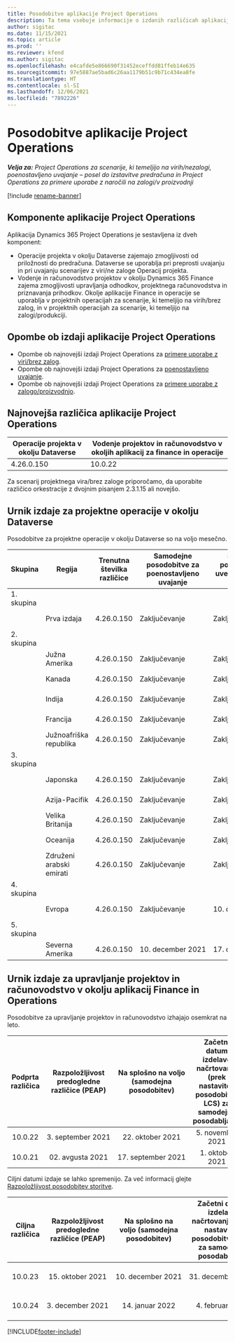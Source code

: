 ```yaml
---
title: Posodobitve aplikacije Project Operations
description: Ta tema vsebuje informacije o izdanih različicah aplikacije Dynamics 365 Project Operations.
author: sigitac
ms.date: 11/15/2021
ms.topic: article
ms.prod: ''
ms.reviewer: kfend
ms.author: sigitac
ms.openlocfilehash: e4cafde5e866690f31452eceffdd81ffeb14e635
ms.sourcegitcommit: 97e5887ae5bad6c26aa1179b51c9b71c434ea8fe
ms.translationtype: HT
ms.contentlocale: sl-SI
ms.lasthandoff: 12/06/2021
ms.locfileid: "7892226"
---
```

# <a name="project-operations-updates"></a>Posodobitve aplikacije Project Operations

_**Velja za:** Project Operations za scenarije, ki temeljijo na virih/nezalogi, poenostavljeno uvajanje – posel do izstavitve predračuna in Project Operations za primere uporabe z naročili na zalogi/v proizvodnji_

[!include [rename-banner](~/includes/cc-data-platform-banner.md)]

## <a name="project-operations-components"></a>Komponente aplikacije Project Operations

Aplikacija Dynamics 365 Project Operations je sestavljena iz dveh komponent:

- Operacije projekta v okolju Dataverse zajemajo zmogljivosti od priložnosti do predračuna. Dataverse se uporablja pri preprosti uvajanju in pri uvajanju scenarijev z viri/ne zaloge Operacij projekta.
- Vodenje in računovodstvo projektov v okolju Dynamics 365 Finance zajema zmogljivosti upravljanja odhodkov, projektnega računovodstva in priznavanja prihodkov. Okolje aplikacije Finance in operacije se uporablja v projektnih operacijah za scenarije, ki temeljijo na virih/brez zalog, in v projektnih operacijah za scenarije, ki temeljijo na zalogi/produkciji.

## <a name="project-operations-release-notes"></a>Opombe ob izdaji aplikacije Project Operations
- Opombe ob najnovejši izdaji Project Operations za [primere uporabe z viri/brez zalog](whats-new-nov-2021-resource-based.md).
- Opombe ob najnovejši izdaji Project Operations za [poenostavljeno uvajanje](../pro/whats-new/whats-new-nov-2021-lite.md).
- Opombe ob najnovejši izdaji Project Operations za [primere uporabe z zalogo/proizvodnjo](../prod-pma/whats-new/whats-new-oct-2021-stocked.md).

## <a name="project-operations-latest-version"></a>Najnovejša različica aplikacije Project Operations

| Operacije projekta v okolju Dataverse | Vodenje projektov in računovodstvo v okoljih aplikacij za finance in operacije | 
| --- | --- |
| 4.26.0.150 | 10.0.22 |

Za scenarij projektnega vira/brez zaloge priporočamo, da uporabite različico orkestracije z dvojnim pisanjem 2.3.1.15 ali novejšo.

## <a name="release-schedule-for-project-operations-on-dataverse-environment"></a>Urnik izdaje za projektne operacije v okolju Dataverse

Posodobitve za projektne operacije v okolju Dataverse so na voljo mesečno. 

| Skupina | Regija | Trenutna številka različice | Samodejne posodobitve za poenostavljeno uvajanje | Samodejne posodobitve za uvedbe z viri/brez zaloge | Naslednja številka različice | Naslednja različica je splošno na voljo |
|-----------|-----------------------|-----------------|--------------------|---------------------|---------------------|---------------------|
| 1. skupina |   &nbsp;              |    &nbsp;       | &nbsp;             |      &nbsp;         |      &nbsp;         |      &nbsp;         |
|   &nbsp;  | Prva izdaja         |  4.26.0.150     | Zaključevanje           | Zaključevanje            | Še ni določeno                 | 06. december 2021   |
| 2. skupina |   &nbsp;              |    &nbsp;       | &nbsp;             |      &nbsp;         |      &nbsp;         |      &nbsp;         |
|   &nbsp;  | Južna Amerika         |  4.26.0.150     | Zaključevanje           | Zaključevanje            | Še ni določeno                 | 06. december 2021   |
|   &nbsp;  | Kanada                |  4.26.0.150     | Zaključevanje           | Zaključevanje            | Še ni določeno                 | 06. december 2021   |
|   &nbsp;  | Indija                 |  4.26.0.150     | Zaključevanje           | Zaključevanje            | Še ni določeno                 | 06. december 2021   |
|   &nbsp;  | Francija                |  4.26.0.150     | Zaključevanje           | Zaključevanje            | Še ni določeno                 | 06. december 2021   |
|   &nbsp;  | Južnoafriška republika          |  4.26.0.150     | Zaključevanje           | Zaključevanje            | Še ni določeno                 | 06. december 2021   |
| 3. skupina |      &nbsp;           |     &nbsp;      |     &nbsp;         |      &nbsp;         |      &nbsp;         |      &nbsp;         |
|   &nbsp;  | Japonska                 |  4.26.0.150     | Zaključevanje           | Zaključevanje            | Še ni določeno                 | 10. december 2021   |
|   &nbsp;  | Azija-Pacifik          |  4.26.0.150     | Zaključevanje           | Zaključevanje            | Še ni določeno                 | 10. december 2021   |
|   &nbsp;  | Velika Britanija         |  4.26.0.150     | Zaključevanje           | Zaključevanje            | Še ni določeno                 | 10. december 2021   |
|   &nbsp;  | Oceanija               |  4.26.0.150     | Zaključevanje           | Zaključevanje            | Še ni določeno                 | 10. december 2021   |
|   &nbsp;  | Združeni arabski emirati  |  4.26.0.150     | Zaključevanje           | Zaključevanje            | Še ni določeno                 | 10. december 2021   |
| 4. skupina |     &nbsp;            |     &nbsp;      |     &nbsp;         |      &nbsp;         |      &nbsp;         |      &nbsp;         |
|   &nbsp;  | Evropa                |  4.26.0.150     | Zaključevanje           | 10. december 2021   | Še ni določeno                 | 17. december 2021   |
| 5. skupina |     &nbsp;            |     &nbsp;      |     &nbsp;         |      &nbsp;         |      &nbsp;         |      &nbsp;         |
|   &nbsp;  | Severna Amerika         |  4.26.0.150     | 10. december 2021  | 17. december 2021   | Še ni določeno                 | 07. januar 2022    |


## <a name="release-schedule-for-project-management-and-accounting-in-the-finance-and-operations-apps-environment"></a>Urnik izdaje za upravljanje projektov in računovodstvo v okolju aplikacij Finance in Operations

Posodobitve za upravljanje projektov in računovodstvo izhajajo osemkrat na leto.

|Podprta različica| Razpoložljivost predogledne različice (PEAP) | Na splošno na voljo (samodejna posodobitev) | Začetni datum izdelave načrtovanja (prek nastavitev posodobitve LCS) za samodejno posodabljanje |   Konec storitve   |
|:---------------:|:---------------------------:|:---------------------------------:|:--------------------------------------------------------------------:|:------------------:|
|     10.0.22     |      3. september 2021      |        22. oktober 2021           |                          5. november 2021                            | 14. januar 2022   |
|    10.0.21      |         02. avgusta 2021     |           17. september 2021      |                             1. oktober 2021                          |  10. december 2021 |


Ciljni datumi izdaje se lahko spremenijo. Za več informacij glejte [Razpoložljivost posodobitev storitve](/dynamics365/fin-ops-core/fin-ops/get-started/public-preview-releases?toc=%2fdynamics365%2ffinance%2ftoc.json).

|Ciljna različica | Razpoložljivost predogledne različice (PEAP) | Na splošno na voljo (samodejna posodobitev) | Začetni datum izdelave načrtovanja (prek nastavitev posodobitve LCS) za samodejno posodabljanje |   Konec storitve   |
|:---------------:|:---------------------------:|:---------------------------------:|:--------------------------------------------------------------------:|:------------------:|
|     10.0.23     |      15. oktober 2021       |        10. december 2021          |                          31. december 2021                           | 18. marec 2022     |
|     10.0.24     |      3. december 2021       |        14. januar 2022           |                          4. februar 2022                            | 15. april 2022     |

[!INCLUDE[footer-include](../includes/footer-banner.md)]
